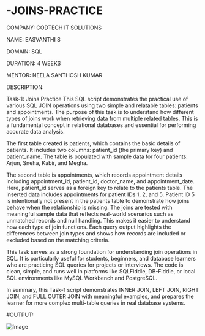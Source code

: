 # -JOINS-PRACTICE

COMPANY: CODTECH IT SOLUTIONS

NAME: EASVANTHI S

DOMAIN: SQL

DURATION: 4 WEEKS

MENTOR: NEELA SANTHOSH KUMAR

DESCRIPTION:

Task-1: Joins Practice 
This SQL script demonstrates the practical use of various SQL JOIN operations using two simple and relatable tables: patients and appointments. The purpose of this task is to understand how different types of joins work when retrieving data from multiple related tables. This is a fundamental concept in relational databases and essential for performing accurate data analysis.

The first table created is patients, which contains the basic details of patients. It includes two columns: patient_id (the primary key) and patient_name. The table is populated with sample data for four patients: Arjun, Sneha, Kabir, and Megha.

The second table is appointments, which records appointment details including appointment_id, patient_id, doctor_name, and appointment_date. Here, patient_id serves as a foreign key to relate to the patients table. The inserted data includes appointments for patient IDs 1, 2, and 5. Patient ID 5 is intentionally not present in the patients table to demonstrate how joins behave when the relationship is missing.
The joins are tested with meaningful sample data that reflects real-world scenarios such as unmatched records and null handling. This makes it easier to understand how each type of join functions. Each query output highlights the differences between join types and shows how records are included or excluded based on the matching criteria.

This task serves as a strong foundation for understanding join operations in SQL. It is particularly useful for students, beginners, and database learners who are practicing SQL queries for projects or interviews. The code is clean, simple, and runs well in platforms like SQLFiddle, DB-Fiddle, or local SQL environments like MySQL Workbench and PostgreSQL.

In summary, this Task-1 script demonstrates INNER JOIN, LEFT JOIN, RIGHT JOIN, and FULL OUTER JOIN with meaningful examples, and prepares the learner for more complex multi-table queries in real database systems.

#OUTPUT:

![Image](https://github.com/user-attachments/assets/33f9ea9e-6a10-4330-81a8-b937508c0e36)

